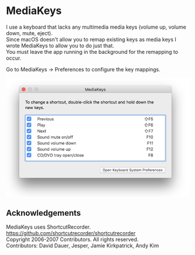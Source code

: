 MediaKeys
====================

I use a keyboard that lacks any multimedia media keys (volume up, volume down, mute, eject).  
Since macOS doesn't allow you to remap existing keys as media keys I wrote MediaKeys to allow you to do just that.  
You must leave the app running in the background for the remapping to occur.

Go to MediaKeys -> Preferences to configure the key mappings.

![](Art/Screenshot.png)

Acknowledgements
---------------------

MediaKeys uses ShortcutRecorder.  
https://github.com/shortcutrecorder/shortcutrecorder  
Copyright 2006-2007 Contributors. All rights reserved.  
Contributors: David Dauer, Jesper, Jamie Kirkpatrick, Andy Kim  
